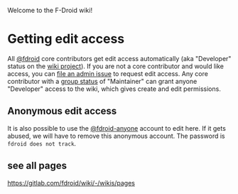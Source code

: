 Welcome to the F-Droid wiki!


# Getting edit access

All [@fdroid](https://gitlab.com/fdroid) core contributors get edit access automatically (aka "Developer" status on the [wiki project](https://gitlab.com/fdroid/wiki/-/project_members)).  If you are not a core contributor and would like access, you can [file an admin issue](https://gitlab.com/fdroid/admin/-/issues/new) to request edit access.  Any core contributor with a [group status](https://gitlab.com/fdroid/wiki/-/project_members) of "Maintainer" can grant anyone "Developer" access to the wiki, which gives create and edit permissions.

## Anonymous edit access

It is also possible to use the [@fdroid-anyone](https://gitlab.com/fdroid-anyone) account to edit here.  If it gets abused, we will have to remove this anonymous account.  The password is `fdroid does not track`.


## see all pages

https://gitlab.com/fdroid/wiki/-/wikis/pages